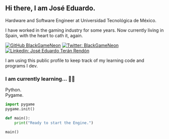 ## Hi there, I am José Eduardo.
<!--
**BlackGameNeon/BlackGameNeon** is a ✨ _special_ ✨ repository because its `README.md` (this file) appears on your GitHub profile.

Here are some ideas to get you started:

- 🔭 I’m currently working on ...
- 🌱 I’m currently learning ...
- 👯 I’m looking to collaborate on ...
- 🤔 I’m looking for help with ...
- 💬 Ask me about ...
- 📫 How to reach me: ...
- 😄 Pronouns: ...
- ⚡ Fun fact: ...
-->

Hardware and Software Engineer at Universidad Tecnológica de México.

I have worked in the gaming industry for some years. Now currently living in Spain, with the heart to cath it, again.

[![GitHub BlackGameNeon](https://img.shields.io/github/followers/blackgameneon?label=follow&style=social)](https://github.com/BlackGameNeon)
[![Twitter: BlackGameNeon](https://img.shields.io/twitter/follow/BlackGameNeon?style=social)](https://twitter.com/BlackGameNeon)
[![Linkedin: José Eduardo Terán Rendón](https://img.shields.io/badge/-José_Eduardo-blue?style=flat-square&logo=Linkedin&logoColor=white&link=https://www.linkedin.com/in/joseeduardoteranrendon/)](https://www.linkedin.com/in/joseeduardoteranrendon/)

I am using this public profile to keep track of my learning code and programs I dev.

### I am currently learning... 🐱‍👤
Python.<br>
Pygame.

```python
import pygame
pygame.init()

def main():
    print("Ready to start the Engine.")

main()
```